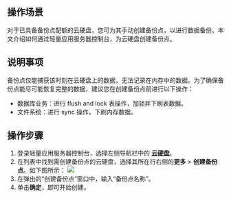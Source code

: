 
## 操作场景
对于已具备备份点配额的云硬盘，您可为其手动创建备份点，以进行数据备份。本文介绍如何通过轻量应用服务器控制台，为云硬盘创建备份点。


## 说明事项
备份点仅能捕获该时刻在云硬盘上的数据，无法记录在内存中的数据。为了确保备份点能尽可能恢复完整的数据，建议您在创建备份点前进行以下操作：
- 数据库业务：进行 flush and lock 表操作，加锁并下刷表数据。
- 文件系统：进行 sync 操作，下刷内存数据。


## 操作步骤
1. 登录轻量应用服务器控制台，选择左侧导航栏中的 **[云硬盘](https://console.cloud.tencent.com/lighthouse/cbs/index)**。
2. 在列表中找到需创建备份点的云硬盘，选择其所在行右侧的**更多** > **创建备份点**。如下图所示：
![](https://qcloudimg.tencent-cloud.cn/raw/98eb5d38dabcee7dd33a7800fe09d84f.png)
3. 在弹出的“创建备份点”窗口中，输入“备份点名称”。
4. 单击**确定**，即可开始创建。
